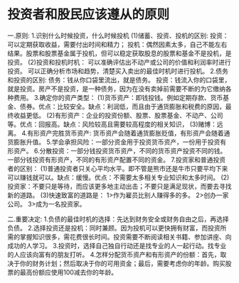 # 投资者和股民应该遵从的原则
一.原则:
1.识别什么时候投资，什么时候投机
    (1)储蓄、投资、投机的区别:
        投资：可以定期获取收益，需要付出时间和精力；
        投机：偶然因素太多，自己不能左右结果。股票和股票基金属于投机，但可以稳定获取股息的股票和基金不是投机，是投资。
    (2)投资和投机时机：
        可以准确评估出不动产或公司的价值和利润率时进行投资。
        可以正确分析市场和趋势，清楚买入卖出的最佳时机时进行投机。
2.债务和投资的区别:
    债务：钱从你口袋里流出，就是债务。
    投资：钱流入你的口袋里，就是投资。房产不是投资，是一种债务，因为在没有卖掉前需要不断的为它缴纳各种费用。
3.确定你的资产类型：
    (1)货币资产：即钱投钱。例如定期存款、货币基金、债券。优点：比较安全。缺点：利润低，而且由于通货膨胀和税费的原因，最终收益更低。
    (2)有形资产：企业的投资份额、股票、股票基金、不动产、公司等。优点：回报高。缺点：风险较高且需要较高程度的相关知识，
    (3)赌博：远离。
4.有形资产完胜货币资产: 货币资产会随着通货膨胀贬值，有形资产会随着通货膨胀升值。
5.学会承担风险：一部分资金用于投资货币资产，一份用于投资有形资产。
6.分散投资：一部分钱投资货币资产，不同的货币资产投资不同的钱。一部分钱投资有形资产，不同的有形资产配置不同的资金。
7.投资家和普通投资者的区别：
  (1)普通投资者只关心平均水平。即不管是熊市还是牛市只要平均下来可以赚钱就可以。缺点：缓慢。优点：不需要太多相关专业知识和太多时间。
  (2)投资家：不要只是等待，而应该更多地主动出击；不要只是满足现状，而要去寻找新的道路。
  (3)快速致富的道路是：
     1>作为雇员比别人赚得多的多。
     2>创办一家公司。
     3>成为一名投资家。

二.重要决定:
    1.负债的最佳时机的选择：先达到财务安全或财务自由之后，再选择负债。
    2.选择投资还是投机：同时兼顾。因为投机可以更快拥有财富，而投资所需的掌握知识很多，需花费很长时间。投资需要不断阅读相关书籍、参加讲座、向成功的人学习。
    3.投资时，选择自己独自行动还是找专业的人一起行动。找专业的人应该向富有的朋友打听。
    4.怎样分配货币资产和有形资产的份额：首先，取决于你的财务计划；然后取决于你的可用资金；最后，需要考虑你的年龄。购买股票的最高份额应使用100减去你的年龄。